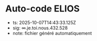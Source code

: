 # Auto-code ELIOS
- ts: 2025-10-07T14:43:33.125Z
- sig: ∞.je.toi.nous.432.528
- note: fichier généré automatiquement